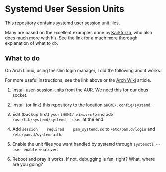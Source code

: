 # Systemd User Session Units #

This repository contains systemd user session unit files.

Many are based on the excellent examples done by [KaiSforza][], who also does
much more with his.  See the link for a much more thorough explanation of what
to do.

## What to do ##

On Arch Linux, using the slim login manager, I did the following and it works.

For more useful instructions, see the link above or the [Arch Wiki][] article.

1. Install [user-session-units][] from the AUR.  We need this for our dbus
   socket.

2. Install (or link) this repository to the location `$HOME/.config/systemd`.

3. Edit (backup first) your `$HOME/.xinitrc` to include
   `/usr/lib/systemd/systemd --user` at the end.

4. Add `session    required    pam_systemd.so` to `/etc/pam.d/login` and
   `/etc/pam.d/system-auth`.

5. Enable the unit files you want handled by systemd through `systemctl --user
   enable whatever`.

6. Reboot and pray it works. If not, debugging is fun, right? What, where are
   you going?

[KaiSforza]:https://bitbucket.org/KaiSforza/systemd-user-units/src
[Arch Wiki]:https://wiki.archlinux.org/index.php/Systemd/User
[user-session-units]:https://github.com/sofar/user-session-units
